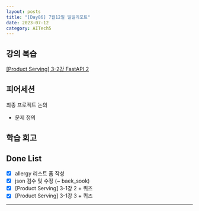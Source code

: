 ```yaml
---
layout: posts
title: "[Day86] 7월12일 일일리포트"
date: 2023-07-12
category: AITech5
---
```


## 강의 복습

[[Product Serving] 3-2강 FastAPI 2](https://www.notion.so/Product-Serving-3-2-FastAPI-2-fa41495e791b4e4698ee765377124323?pvs=21) 

## 피어세션

최종 프로젝트 논의

- 문제 정의

## 학습 회고

## Done List

- [x]  allergy 리스트 폼 작성
- [x]  json 검수 및 수정 (~ baek_sook)
- [x]  [Product Serving] 3-1강 2 + 퀴즈
- [x]  [Product Serving] 3-1강 3 + 퀴즈

---
